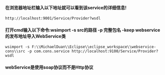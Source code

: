 #### 在浏览器地址栏输入以下地址就可以看到该service的详细信息!

	http://localhost:9001/Service/Provider?wsdl 
#### 打开cmd输入以下命令:wsimport -s src的路径 -p 完整包名 -keep webservice的发布地址导入WebService类

	wsimport -s F:\\MichaelDuan\\Eclipse\\eclipse_workspace\\webservice-cons\\src -p com.cons.service http://localhost:9100/Service/Provider?wsdl
#### webService是使用soap协议而不是Http协议

